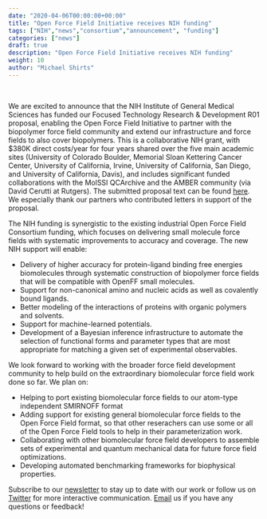 ```yaml
---
date: "2020-04-06T00:00:00+00:00"
title: "Open Force Field Initiative receives NIH funding"
tags: ["NIH","news","consortium","announcement", "funding"]
categories: ["news"]
draft: true
description: "Open Force Field Initiative receives NIH funding"
weight: 10
author: "Michael Shirts"
---
```


<br>

We are excited to announce that the NIH Institute of General Medical Sciences has funded our Focused Technology Research & Development R01 proposal, enabling the Open Force Field Initiative to partner with the biopolymer force field community and extend our infrastructure and force fields to also cover biopolymers.
This is a collaborative NIH grant, with $380K direct costs/year for four years shared over the five main academic sites (University of Colorado Boulder, Memorial Sloan Kettering Cancer Center, University of California, Irvine, University of California, San Diego, and University of California, Davis), and includes significant funded collaborations with the MolSSI QCArchive and the AMBER community (via David Cerutti at Rutgers). The submitted proposal text can be found [here](https://openforcefield.org/science/downloads/proposals/2019-03-05%20Open%20Force%20Field%20Initiative%20R01%20science.pdf).
We especially thank our partners who contributed letters in support of the proposal.

The NIH funding is synergistic to the existing industrial Open Force Field Consortium funding, which focuses on delivering
small molecule force fields with systematic improvements to accuracy and coverage. The new NIH support will enable:

  - Delivery of higher accuracy for protein-ligand binding free energies biomolecules through systematic construction of biopolymer force fields that will be compatible with OpenFF small molecules.
  - Support for non-canonical amino and nucleic acids as well as covalently bound ligands.
  - Better modeling of the interactions of proteins with organic polymers and solvents.
  - Support for machine-learned potentials.
  - Development of a Bayesian inference infrastructure to automate the selection of functional forms and parameter types that are most appropriate for matching a given set of experimental observables.

We look forward to working with the broader force field development community to help build on the extraordinary biomolecular force field work done so far. We plan on:

  - Helping to port existing biomolecular force fields to our atom-type independent SMIRNOFF format
  - Adding support for existing general biomolecular force fields to the Open Force Field format, so that other reserachers can use some or all of the Open Force Field tools to help in their parameterization work.
  - Collaborating with other biomolecular force field developers to assemble sets of experimental and quantum mechanical data for future force field optimizations.
  - Developing automated benchmarking frameworks for biophysical properties.

Subscribe to our [newsletter](http://eepurl.com/gYuojL) to stay up to date with our work or follow us on [Twitter](https://twitter.com/openforcefield?lang=en) for more interactive communication. [Email](info@openforcefield.org) us if you have any questions or feedback!
